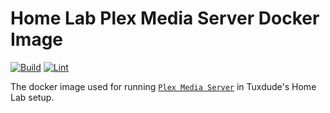 # Home Lab Plex Media Server Docker Image

[![Build](https://github.com/TuxdudeHomeLab/docker-image-plex-media-server/actions/workflows/build.yml/badge.svg)](https://github.com/TuxdudeHomeLab/docker-image-plex-media-server/actions/workflows/build.yml) [![Lint](https://github.com/TuxdudeHomeLab/docker-image-plex-media-server/actions/workflows/lint.yml/badge.svg)](https://github.com/TuxdudeHomeLab/docker-image-plex-media-server/actions/workflows/lint.yml)

The docker image used for running [`Plex Media Server`](https://www.plex.tv/media-server-downloads/#plex-media-server) in Tuxdude's Home Lab setup.
